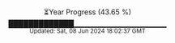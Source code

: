 <p align="center">
⏳Year Progress (43.65 %)<br>
█████████████▁▁▁▁▁▁▁▁▁▁▁▁▁▁▁▁▁ <br>
<sub>Updated: Sat, 08 Jun 2024 18:02:37 GMT</sub>
</p>

